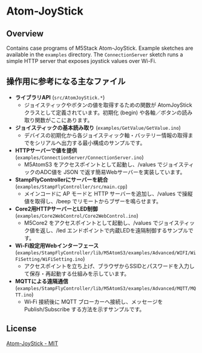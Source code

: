 # Atom-JoyStick

## Overview

Contains case programs of M5Stack Atom-JoyStick.
Example sketches are available in the `examples` directory. The `ConnectionServer` sketch runs a simple HTTP server that exposes joystick values over Wi-Fi.

## 操作用に参考になる主なファイル

- **ライブラリAPI** (`src/AtomJoyStick.*`)
  - ジョイスティックやボタンの値を取得するための関数が AtomJoyStick クラスとして定義されています。初期化 (begin) や各軸／ボタンの読み取り関数がここにあります。
- **ジョイスティックの基本読み取り** (`examples/GetValue/GetValue.ino`)
  - デバイスの初期化から各ジョイスティック軸・バッテリー情報の取得までをシリアルへ出力する最小構成のサンプルです。
- **HTTPサーバーで値を提供** (`examples/ConnectionServer/ConnectionServer.ino`)
  - M5AtomS3 をアクセスポイントとして起動し、/values でジョイスティックのADC値を JSON で返す簡易Webサーバーを実装しています。
- **StampFlyControllerにサーバーを統合** (`examples/StampFlyController/src/main.cpp`)
  - メインコードに AP モードと HTTP サーバーを追加し、/values で操縦値を取得し、/beep でリモートからブザーを鳴らせます。
- **Core2用HTTPサーバーとLED制御** (`examples/Core2WebControl/Core2WebControl.ino`)
  - M5Core2 をアクセスポイントとして起動し、/values でジョイスティック値を返し、/led エンドポイントで内蔵LEDを遠隔制御するサンプルです。
- **Wi‑Fi設定用Webインターフェース** (`examples/StampFlyController/lib/M5AtomS3/examples/Advanced/WIFI/WiFiSetting/WiFiSetting.ino`)
  - アクセスポイントを立ち上げ、ブラウザからSSIDとパスワードを入力して保存・再起動する仕組みを示しています。
- **MQTTによる遠隔通信** (`examples/StampFlyController/lib/M5AtomS3/examples/Advanced/MQTT/MQTT.ino`)
  - Wi‑Fi 接続後に MQTT ブローカーへ接続し、メッセージを Publish/Subscribe する方法を示すサンプルです。

## License

[Atom-JoyStick - MIT](LICENSE)
